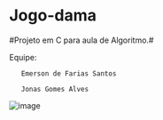 # Jogo-dama

#Projeto em C  para aula de Algoritmo.# 


Equipe: 
       
       Emerson de Farias Santos 
       
       Jonas Gomes Alves

![image](https://user-images.githubusercontent.com/82350885/204680344-b50eb227-c808-4807-94db-5947c39fb94a.png)
